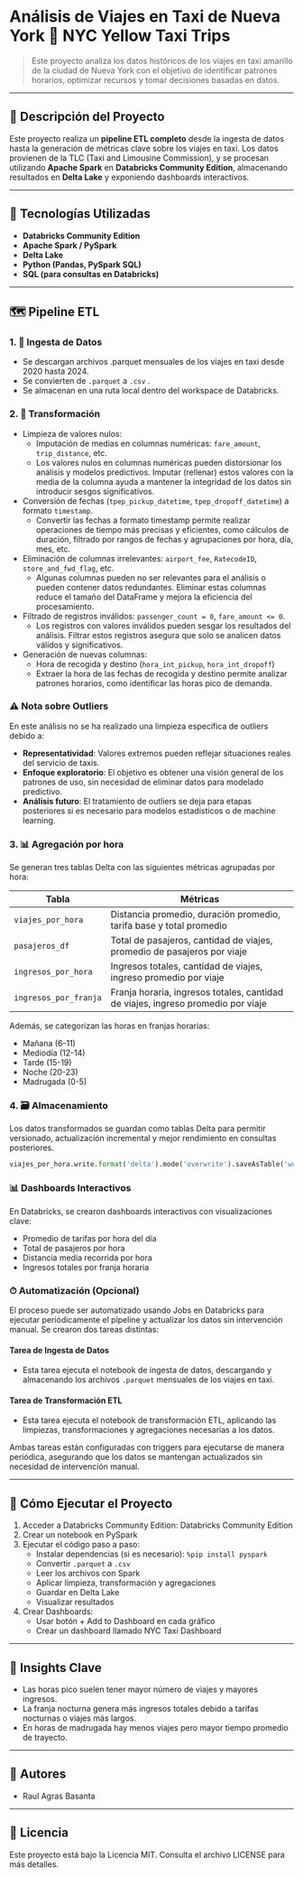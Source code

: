 # Análisis de Viajes en Taxi de Nueva York 🚖 NYC Yellow Taxi Trips

> Este proyecto analiza los datos históricos de los viajes en taxi amarillo de la ciudad de Nueva York con el objetivo de identificar patrones horarios, optimizar recursos y tomar decisiones basadas en datos.

---

## 📌 Descripción del Proyecto

Este proyecto realiza un **pipeline ETL completo** desde la ingesta de datos hasta la generación de métricas clave sobre los viajes en taxi. Los datos provienen de la TLC (Taxi and Limousine Commission), y se procesan utilizando **Apache Spark** en **Databricks Community Edition**, almacenando resultados en **Delta Lake** y exponiendo dashboards interactivos.

---

## 🔧 Tecnologías Utilizadas

- **Databricks Community Edition**
- **Apache Spark / PySpark**
- **Delta Lake**
- **Python (Pandas, PySpark SQL)**
- **SQL (para consultas en Databricks)**

---

## 🗺️ Pipeline ETL

### 1. 💾 Ingesta de Datos

- Se descargan archivos .parquet mensuales de los viajes en taxi desde 2020 hasta 2024.
- Se convierten de `.parquet` a `.csv` .
- Se almacenan en una ruta local dentro del workspace de Databricks.

### 2. 🔄 Transformación

- Limpieza de valores nulos:
  - Imputación de medias en columnas numéricas: `fare_amount`, `trip_distance`, etc.
  -  Los valores nulos en columnas numéricas pueden distorsionar los análisis y modelos predictivos. Imputar (rellenar)     estos valores con la media de la columna ayuda a mantener la integridad de los datos sin introducir sesgos significativos.
- Conversión de fechas (`tpep_pickup_datetime`, `tpep_dropoff_datetime`) a formato `timestamp`.
  - Convertir las fechas a formato timestamp permite realizar operaciones de tiempo más precisas y eficientes, como cálculos de duración, filtrado por rangos de fechas y agrupaciones por hora, día, mes, etc.
- Eliminación de columnas irrelevantes: `airport_fee`, `RatecodeID`, `store_and_fwd_flag`, etc.
  -  Algunas columnas pueden no ser relevantes para el análisis o pueden contener datos redundantes. Eliminar estas columnas reduce el tamaño del DataFrame y mejora la eficiencia del procesamiento.
- Filtrado de registros inválidos: `passenger_count = 0`, `fare_amount <= 0`.
  - Los registros con valores inválidos pueden sesgar los resultados del análisis. Filtrar estos registros asegura que solo se analicen datos válidos y significativos.
- Generación de nuevas columnas:
  - Hora de recogida y destino (`hora_int_pickup`, `hora_int_dropoff`)
  - Extraer la hora de las fechas de recogida y destino permite analizar patrones horarios, como identificar las horas pico de demanda.


### ⚠️ Nota sobre Outliers

En este análisis no se ha realizado una limpieza específica de outliers debido a:

- **Representatividad**: Valores extremos pueden reflejar situaciones reales del servicio de taxis.
- **Enfoque exploratorio**: El objetivo es obtener una visión general de los patrones de uso, sin necesidad de eliminar datos para modelado predictivo.
- **Análisis futuro**: El tratamiento de outliers se deja para etapas posteriores si es necesario para modelos estadísticos o de machine learning.


### 3. 📊 Agregación por hora

Se generan tres tablas Delta con las siguientes métricas agrupadas por hora:

| Tabla | Métricas |
|-------|----------|
| `viajes_por_hora` | Distancia promedio, duración promedio, tarifa base y total promedio |
| `pasajeros_df` | Total de pasajeros, cantidad de viajes, promedio de pasajeros por viaje |
| `ingresos_por_hora` | Ingresos totales, cantidad de viajes, ingreso promedio por viaje |
| `ingresos_por_franja` | Franja horaria, ingresos totales, cantidad de viajes, ingreso promedio por viaje |

Además, se categorizan las horas en franjas horarias:
- Mañana (6-11)
- Mediodía (12-14)
- Tarde (15-19)
- Noche (20-23)
- Madrugada (0-5)

### 4. 🗃 Almacenamiento

Los datos transformados se guardan como tablas Delta para permitir versionado, actualización incremental y mejor rendimiento en consultas posteriores.

```python
viajes_por_hora.write.format('delta').mode('overwrite').saveAsTable('workspace.default.viajes_por_hora')
```

### 📊 Dashboards Interactivos

En Databricks, se crearon dashboards interactivos con visualizaciones clave:

- Promedio de tarifas por hora del día
- Total de pasajeros por hora
- Distancia media recorrida por hora
- Ingresos totales por franja horaria

### ⏱ Automatización (Opcional)

El proceso puede ser automatizado usando Jobs en Databricks para ejecutar periódicamente el pipeline y actualizar los datos sin intervención manual. Se crearon dos tareas distintas:

#### Tarea de Ingesta de Datos

- Esta tarea ejecuta el notebook de ingesta de datos, descargando y almacenando los archivos `.parquet` mensuales de los viajes en taxi.

#### Tarea de Transformación ETL

- Esta tarea ejecuta el notebook de transformación ETL, aplicando las limpiezas, transformaciones y agregaciones necesarias a los datos.

Ambas tareas están configuradas con triggers para ejecutarse de manera periódica, asegurando que los datos se mantengan actualizados sin necesidad de intervención manual.

---

## 🧪 Cómo Ejecutar el Proyecto

1. Acceder a Databricks Community Edition: Databricks Community Edition
2. Crear un notebook en PySpark
3. Ejecutar el código paso a paso:
   - Instalar dependencias (si es necesario): `%pip install pyspark`
   - Convertir `.parquet` a `.csv`
   - Leer los archivos con Spark
   - Aplicar limpieza, transformación y agregaciones
   - Guardar en Delta Lake
   - Visualizar resultados
4. Crear Dashboards:
   - Usar botón + Add to Dashboard en cada gráfico
   - Crear un dashboard llamado NYC Taxi Dashboard

---

## 🧠 Insights Clave

- Las horas pico suelen tener mayor número de viajes y mayores ingresos.
- La franja nocturna genera más ingresos totales debido a tarifas nocturnas o viajes más largos.
- En horas de madrugada hay menos viajes pero mayor tiempo promedio de trayecto.

---

## 👥 Autores

- Raul Agras Basanta

---

## 📄 Licencia

Este proyecto está bajo la Licencia MIT. Consulta el archivo LICENSE para más detalles.
